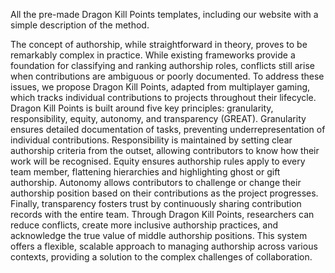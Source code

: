 All the pre-made Dragon Kill Points templates, including our website with a simple description of the method.

The concept of authorship, while straightforward in theory, proves to be remarkably complex in practice. While existing frameworks provide a foundation for classifying and ranking authorship roles, conflicts still arise when contributions are ambiguous or poorly documented. To address these issues, we propose Dragon Kill Points, adapted from multiplayer gaming, which tracks individual contributions to projects throughout their lifecycle. Dragon Kill Points is built around five key principles: granularity, responsibility, equity, autonomy, and transparency (GREAT). Granularity ensures detailed documentation of tasks, preventing underrepresentation of individual contributions. Responsibility is maintained by setting clear authorship criteria from the outset, allowing contributors to know how their work will be recognised. Equity ensures authorship rules apply to every team member, flattening hierarchies and highlighting ghost or gift authorship. Autonomy allows contributors to challenge or change their authorship position based on their contributions as the project progresses. Finally, transparency fosters trust by continuously sharing contribution records with the entire team. Through Dragon Kill Points, researchers can reduce conflicts, create more inclusive authorship practices, and acknowledge the true value of middle authorship positions. This system offers a flexible, scalable approach to managing authorship across various contexts, providing a solution to the complex challenges of collaboration.
